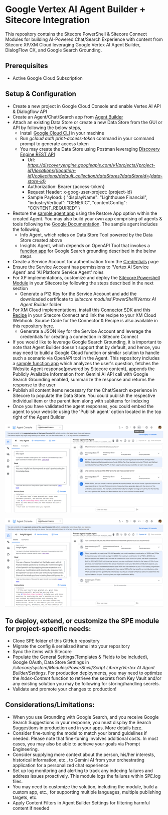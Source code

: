 # Google Vertex AI Agent Builder + Sitecore Integration
This repository contains the Sitecore PowerShell & Sitecore Connect Modules for building AI-Powered Chat/Search Experience with content from Sitecore XP/XM Cloud leveraging Google Vertex AI Agent Builder, DialogFlow CX, and Google Search Grounding.

## Prerequisites
* Active Google Cloud Subscription

## Setup & Configuration
* Create a new project in Google Cloud Console and enable Vertex AI API & Dialogflow API
* Create an Agent/Chat/Search app from [Agent Builder](https://console.cloud.google.com/gen-app-builder/engines)
* Attach an existing Data Store or create a new Data Store from the GUI or API by following the below steps,
  * Install [Google Cloud CLI](https://cloud.google.com/sdk/docs/install) in your machine
  * Run _gcloud auth print-access-token_ command in your command prompt to generate access token
  * You may create the Data Store using Postman leveraging [Discovery Engine REST API](https://cloud.google.com/generative-ai-app-builder/docs/reference/rest/v1/projects.locations.collections.dataStores/create)
    * Url: _https://discoveryengine.googleapis.com/v1/projects/{project-id}/locations/{location-id}/collections/default_collection/dataStores?dataStoreId={data-store-id}_
    * Authorization: Bearer {access-token}
    * Request Header: x-goog-user-project: {project-id}
    * Sample Payload: { "displayName": "Lighthouse Financial", "industryVertical": "GENERIC", "contentConfig": "CONTENT_REQUIRED" }
* Restore the [sample agent app](https://github.com/SubbuRamanathan/google-vertex-ai-agent-for-sitecore/raw/refs/heads/main/agent-builder/exported_agent_Lighthouse-Finance.zip) using the Restore App option within the created Agent. You may also build your own app comprising of agents & tools following the [Google Documentation](https://cloud.google.com/dialogflow/cx/docs/quick/build-agent-playbook). The sample agent includes the following,
  * Info Agent, which relies on Data Store Tool powered by the Data Store created above
  * Insights Agent, which depends on OpenAPI Tool that invokes a [function app](https://github.com/SubbuRamanathan/google-vertex-ai-agent-for-sitecore/tree/main/function-app) for Google Search grounding described in the below steps
* Create a Service Account for authentication from the [Credentials](https://console.cloud.google.com/apis/credentials) page
* Ensure the Service Account has permissions to 'Vertex AI Service Agent' and 'AI Platform Service Agent' roles
* For XP implementations, customize and deploy the [Sitecore Powershell Module](https://github.com/SubbuRamanathan/google-vertex-ai-agent-for-sitecore/tree/main/spe-module) in your Sitecore by following the steps described in the next section
  * Generate a P12 Key for the Service Account and add the downloaded certificate to _\sitecore modules\PowerShell\Vertex AI Agent Builder_ folder
* For XM Cloud implementations, install this [Connector SDK](https://app.workato.com/custom_adapters/594877?token=0fc70fdce7b0e1934cf2fc116d6716d0b92ae600ea5cf5340e12e590bb5d489a) and this [Recipe](https://app.workato.com/recipes/51251037?st=c5d9135ff2da9c86248ebb80191c5d0850ffc75f6c042d42feb4dfee3969faa4) in your Sitecore Connect and link the recipe to your XM Cloud Webhook. Source Code for the Connector & Recipe is also available in this repository [here](https://github.com/SubbuRamanathan/google-vertex-ai-agent-for-sitecore/tree/main/sitecore-connect).
  * Generate a JSON Key for the Service Account and leverage the credentials for creating a connection in Sitecore Connect
* If you would like to leverage Google Search Grounding, it is important to note that Agent Builder doesn't support that by default, and hence, you may need to build a Google Cloud function or similar solution to handle such a scenario via OpenAPI tool in the Agent. This repository includes a [sample function app](https://github.com/SubbuRamanathan/google-vertex-ai-agent-for-sitecore/tree/main/function-app) which analyzes the user's question, fetches the Website Agent response(powered by Sitecore content), appends the Publicly Available Information from Gemini AI API call with Google Search Grounding enabled, summarize the response and returns the response to the user
* Publish all content items necessary for the Chat/Search experience in Sitecore to populate the Data Store. You could publish the respective individual item or the parent item along with subitems for indexing
* Once you have validated the agent responses, you could embed the agent to your website using the 'Publish agent' option located in the top right of the Agent Builder
  
![Info Agent](https://github.com/SubbuRamanathan/google-vertex-ai-agent-for-sitecore/blob/main/agent-builder/Info%20Agent%20-%20Vertex%20AI%20Agent%20Builder.png?raw=true)

![Insights Agent](https://github.com/SubbuRamanathan/google-vertex-ai-agent-for-sitecore/blob/main/agent-builder/Insights%20Agent%20-%20Vertex%20AI%20Agent%20Builder.png?raw=true)

## To deploy, extend, or customize the SPE module for project-specific needs:
* Clone SPE folder of this GitHub repository
* Migrate the config & serialized items into your repository
* Sync the items with Sitecore
* Populate the General Settings(Templates & Fields to be included), Google OAuth, Data Store Settings in _/sitecore/system/Modules/PowerShell/Script Library/Vertex AI Agent Builder/Settings_. For production deployments, you may need to optimize the _Index-Content_ function to retrieve the secrets from Key Vault and/or any existing solution you may be following for storing/handling secrets.
* Validate and promote your changes to production!

## Considerations/Limitations:
* When you use Grounding with Google Search, and you receive Google Search Suggestions in your response, you must display the Search Suggestions in production and in your apps. More details [here](https://cloud.google.com/vertex-ai/generative-ai/docs/multimodal/grounding-search-suggestions).
* Consider fine-tuning the model to match your brand guidelines if needed. Please note that fine-tuning involves additional costs. In most cases, you may also be able to achieve your goals via Prompt Engineering.
* Consider supplying more context about the person, his/her interests, historical information, etc., to Gemini AI from your orchestrating application for a personalized chat experience
* Set up log monitoring and alerting to track any indexing failures and address issues proactively. This module logs the failures within SPE.log files.
* You may need to customize the solution, including the module, build a custom app, etc., for supporting multiple languages, multiple publishing targets, etc.
* Apply Content Filters in Agent Builder Settings for filtering harmful content if needed

